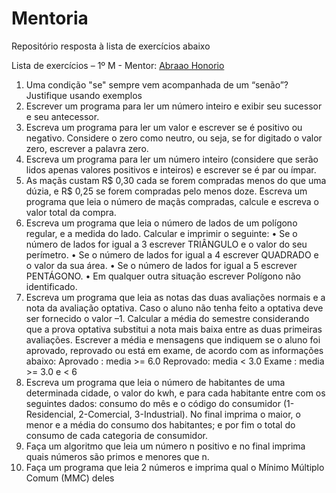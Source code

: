 # Mentoria

Repositório resposta à lista de exercícios abaixo

Lista de exercícios – 1º M -
Mentor: [Abraao Honorio](https://github.com/AbraaoHonorio)
1. Uma condição "se" sempre vem acompanhada de um “senão”? Justifique usando
exemplos
2. Escrever um programa para ler um número inteiro e exibir seu sucessor e seu
antecessor.
3. Escreva um programa para ler um valor e escrever se é positivo ou negativo. Considere
o zero como neutro, ou seja, se for digitado o valor zero, escrever a palavra zero.
4. Escreva um programa para ler um número inteiro (considere que serão lidos apenas
valores positivos e inteiros) e escrever se é par ou ímpar.
5. As maçãs custam R$ 0,30 cada se forem compradas menos do que uma dúzia, e R$ 0,25 se
forem compradas pelo menos doze. Escreva um programa que leia o número de maçãs
compradas, calcule e escreva o valor total da compra.
6. Escreva um programa que leia o número de lados de um polígono regular, e a medida do
lado. Calcular e imprimir o seguinte:
• Se o número de lados for igual a 3 escrever TRIÂNGULO e o valor do seu perímetro.
• Se o número de lados for igual a 4 escrever QUADRADO e o valor da sua área.
• Se o número de lados for igual a 5 escrever PENTÁGONO.
• Em qualquer outra situação escrever Polígono não identificado.
7. Escreva um programa que leia as notas das duas avaliações normais e a nota da avaliação
optativa. Caso o aluno não tenha feito a optativa deve ser fornecido o valor –1. Calcular a
média do semestre considerando que a prova optativa substitui a nota mais baixa entre as
duas primeiras avaliações. Escrever a média e mensagens que indiquem se o aluno foi
aprovado, reprovado ou está em exame, de acordo com as informações abaixo:
Aprovado : media >= 6.0
Reprovado: media < 3.0
Exame : media >= 3.0 e < 6
8. Escreva um programa que leia o número de habitantes de uma determinada cidade, o valor
do kwh, e para cada habitante entre com os seguintes dados: consumo do mês e o código do
consumidor (1- Residencial, 2-Comercial, 3-Industrial). No final imprima o maior, o menor e a
média do consumo dos habitantes; e por fim o total do consumo de cada categoria de
consumidor.
9. Faça um algoritmo que leia um número n positivo e no final imprima quais números são
primos e menores que n.
10. Faça um programa que leia 2 números e imprima qual o Mínimo Múltiplo Comum (MMC)
deles
